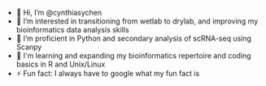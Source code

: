 - 👋 Hi, I’m @cynthiasychen
- 👀 I’m interested in transitioning from wetlab to drylab, and improving my bioinformatics data analysis skills
- 🧬 I’m proficient in Python and secondary analysis of scRNA-seq using Scanpy
- 🌱 I'm learning and expanding my bioinformatics repertoire and coding basics in R and Unix/Linux
- ⚡ Fun fact: I always have to google what my fun fact is

<!---
cynthiasychen/cynthiasychen is a ✨ special ✨ repository because its `README.md` (this file) appears on your GitHub profile.
You can click the Preview link to take a look at your changes.
--->
